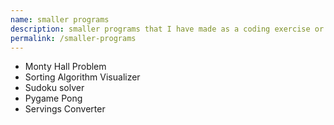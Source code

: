 ```yaml
---
name: smaller programs
description: smaller programs that I have made as a coding exercise or for fun
permalink: /smaller-programs
---
```



- Monty Hall Problem
- Sorting Algorithm Visualizer
- Sudoku solver
- Pygame Pong
- Servings Converter